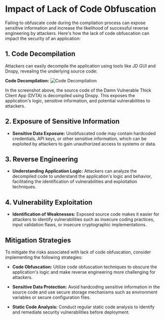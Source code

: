 # **Impact of Lack of Code Obfuscation**

Failing to obfuscate code during the compilation process can expose sensitive information and increase the likelihood of successful reverse engineering by attackers. Here's how the lack of code obfuscation can impact the security of an application:

## **1. Code Decompilation**

Attackers can easily decompile the application using tools like JD GUI and Dnspy, revealing the underlying source code:

**Code Decompilation:** ![Code Decompilation](https://payatu.com/static/images/remoteblogs/farid/thick-client-penetration-testing/code_deofuscation.png)

In the screenshot above, the source code of the Damn Vulnerable Thick Client App (DVTA) is decompiled using Dnspy. This exposes the application's logic, sensitive information, and potential vulnerabilities to attackers.

## **2. Exposure of Sensitive Information**

- **Sensitive Data Exposure:** Unobfuscated code may contain hardcoded credentials, API keys, or other sensitive information, which can be exploited by attackers to gain unauthorized access to systems or data.

## **3. Reverse Engineering**

- **Understanding Application Logic:** Attackers can analyze the decompiled code to understand the application's logic and behavior, facilitating the identification of vulnerabilities and exploitation techniques.

## **4. Vulnerability Exploitation**

- **Identification of Weaknesses:** Exposed source code makes it easier for attackers to identify vulnerabilities such as insecure coding practices, input validation flaws, or insecure cryptographic implementations.

## **Mitigation Strategies**

To mitigate the risks associated with lack of code obfuscation, consider implementing the following strategies:

- **Code Obfuscation:** Utilize code obfuscation techniques to obscure the application's logic and make reverse engineering more challenging for attackers.

- **Sensitive Data Protection:** Avoid hardcoding sensitive information in the source code and use secure storage mechanisms such as environment variables or secure configuration files.

- **Static Code Analysis:** Conduct regular static code analysis to identify and remediate security vulnerabilities before deployment.